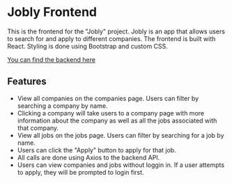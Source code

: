 # Jobly Frontend
This is the frontend for the "Jobly" project. Jobly is an app that allows users 
to search for and apply to different companies. The frontend is built with React.
Styling is done using Bootstrap and custom CSS.

[You can find the backend here](https://github.com/Eyad-A/jobly-backend)

## Features 
- View all companies on the companies page. Users can filter by searching 
a company by name. 
- Clicking a company will take users to a company page with more information 
about the company as well as all the jobs associated with that company.
- View all jobs on the jobs page. Users can filter by searching for a 
job by name. 
- Users can click the "Apply" button to apply for that job. 
- All calls are done using Axios to the backend API. 
- Users can view companies and jobs without loggin in. If a user attempts 
to apply, they will be prompted to login first. 